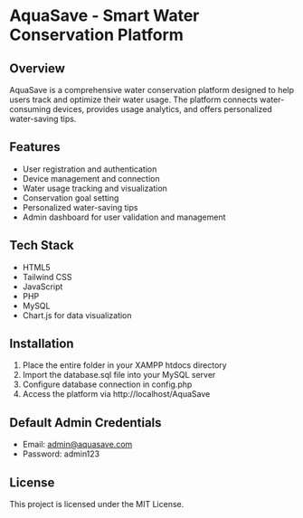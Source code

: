 # AquaSave - Smart Water Conservation Platform

## Overview
AquaSave is a comprehensive water conservation platform designed to help users track and optimize their water usage. The platform connects water-consuming devices, provides usage analytics, and offers personalized water-saving tips.

## Features
- User registration and authentication
- Device management and connection
- Water usage tracking and visualization
- Conservation goal setting
- Personalized water-saving tips
- Admin dashboard for user validation and management

## Tech Stack
- HTML5
- Tailwind CSS
- JavaScript
- PHP
- MySQL
- Chart.js for data visualization

## Installation
1. Place the entire folder in your XAMPP htdocs directory
2. Import the database.sql file into your MySQL server
3. Configure database connection in config.php
4. Access the platform via http://localhost/AquaSave

## Default Admin Credentials
- Email: admin@aquasave.com
- Password: admin123

## License
This project is licensed under the MIT License.
